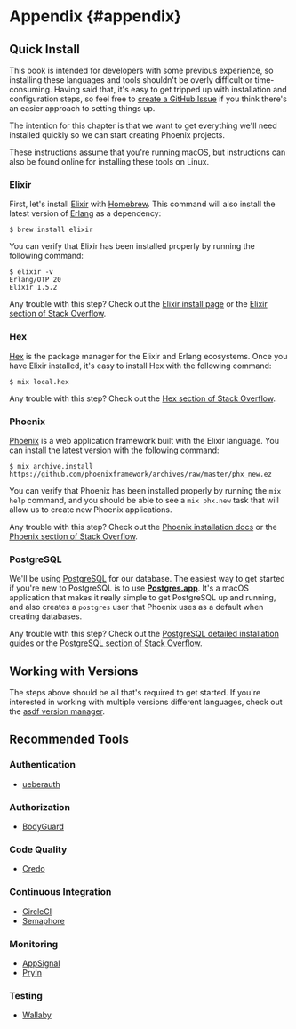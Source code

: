 # Appendix {#appendix}

## Quick Install

This book is intended for developers with some previous experience, so
installing these languages and tools shouldn't be overly difficult or
time-consuming. Having said that, it's easy to get tripped up with installation
and configuration steps, so feel free to
[create a GitHub Issue](https://github.com/elixir-elm-tutorial/elixir-elm-tutorial-book/issues) if you
think there's an easier approach to setting things up.

The intention for this chapter is that we want to get everything we'll need
installed quickly so we can start creating Phoenix projects.

These instructions assume that you're running macOS, but instructions can also
be found online for installing these tools on Linux.

### Elixir

First, let's install [Elixir](https://elixir-lang.org/) with
[Homebrew](https://brew.sh/). This command will also install the latest version
of [Erlang](https://www.erlang.org/) as a dependency:

```shell
$ brew install elixir
```

You can verify that Elixir has been installed properly by running the following
command:

```shell
$ elixir -v
Erlang/OTP 20
Elixir 1.5.2
```

Any trouble with this step? Check out the
[Elixir install page](https://elixir-lang.org/install.html) or the
[Elixir section of Stack Overflow](https://stackoverflow.com/questions/tagged/elixir).

### Hex

[Hex](https://hex.pm) is the package manager for the Elixir and Erlang
ecosystems. Once you have Elixir installed, it's easy to install Hex with the
following command:

```shell
$ mix local.hex
```

Any trouble with this step? Check out the
[Hex section of Stack Overflow](https://stackoverflow.com/questions/tagged/hex-pm).

### Phoenix

[Phoenix](http://phoenixframework.org/) is a web application framework built
with the Elixir language. You can install the latest version with the following
command:

```shell
$ mix archive.install https://github.com/phoenixframework/archives/raw/master/phx_new.ez
```

You can verify that Phoenix has been installed properly by running the
`mix help` command, and you should be able to see a `mix phx.new` task that will
allow us to create new Phoenix applications.

Any trouble with this step? Check out the
[Phoenix installation docs](https://hexdocs.pm/phoenix/installation.html) or the
[Phoenix section of Stack Overflow](https://stackoverflow.com/questions/tagged/phoenix-framework).

### PostgreSQL

We'll be using [PostgreSQL](https://www.postgresql.org/) for our database. The
easiest way to get started if you're new to PostgreSQL is to use
[**Postgres.app**](https://postgresapp.com/). It's a macOS application that
makes it really simple to get PostgreSQL up and running, and also creates a
`postgres` user that Phoenix uses as a default when creating databases.

Any trouble with this step? Check out the
[PostgreSQL detailed installation guides](https://wiki.postgresql.org/wiki/Detailed_installation_guides)
or the [PostgreSQL section of Stack Overflow](https://stackoverflow.com/questions/tagged/postgresql).

## Working with Versions

The steps above should be all that's required to get started. If you're
interested in working with multiple versions different languages,
check out the [asdf version manager](https://github.com/asdf-vm/asdf).

## Recommended Tools

### Authentication

- [ueberauth](https://github.com/ueberauth/ueberauth)

### Authorization

- [BodyGuard](https://github.com/schrockwell/bodyguard)

### Code Quality

- [Credo](https://github.com/rrrene/credo)

### Continuous Integration

- [CircleCI](https://circleci.com)
- [Semaphore](https://semaphoreci.com)

### Monitoring

- [AppSignal](https://appsignal.com/elixir)
- [PryIn](https://github.com/pryin-io/pryin)

### Testing

- [Wallaby](https://github.com/keathley/wallaby)